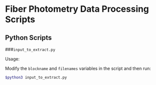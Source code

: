 # Fiber Photometry Data Processing Scripts

## Python Scripts
###`input_to_extract.py`

Usage:

Modify the `blockname` and `filenames` variables in the script and then run:

```bash
$python3 input_to_extract.py
```
